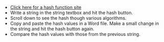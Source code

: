 
- [Click here for a hash function site ]( http://www.fileformat.info/tool/hash.htm.)
- Write a string in the string textbox and hit the hash button.
- Scroll down to see the hash though various algorithms.
- Copy and paste the hash values in a Word file.
 Make a small change in the string and hit the hash button again.
- Compare the hash values with those from the previous string. 
